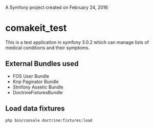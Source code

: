 
A Symfony project created on February 24, 2016
# comakeit_test
This is a test application in symfony 3.0.2 which can manage lists of medical conditions and their symptoms.

## External Bundles used
 - FOS User Bundle
 - Knp Paginator Bundle
 - Stmfony Assetic Bundle
 - DoctrineFixturesBundle

## Load data fixtures

`php bin/console doctrine:fixtures:load`

  
 
